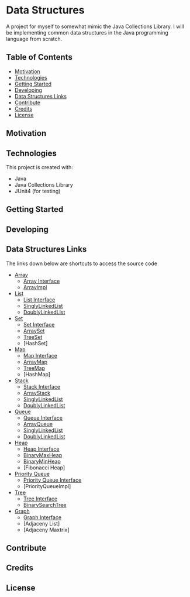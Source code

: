 # Data Structures
A project for myself to somewhat mimic the Java Collections Library. I will be implementing common data structures in the Java programming language from scratch.

## Table of Contents
* [Motivation](#motivation)
* [Technologies](#technologies)
* [Getting Started](#getting-started)
* [Developing](#developing)
* [Data Structures Links](#data-structures-links)
* [Contribute](#contribute)
* [Credits](#credits)
* [License](#license)

## Motivation

## Technologies
This project is created with:
* Java
* Java Collections Library
* JUnit4 \(for testing\)

## Getting Started

## Developing

## Data Structures Links
The links down below are shortcuts to access the source code
* [Array](https://github.com/jasont2022/Data-Structures/tree/master/src/main/array)
  * [Array Interface](https://github.com/jasont2022/Data-Structures/tree/master/src/main/array/Array.java)
  * [ArrayImpl](https://github.com/jasont2022/Data-Structures/tree/master/src/main/array/ArrayImpl.java)
* [List](https://github.com/jasont2022/Data-Structures/tree/master/src/main/list)
  * [List Interface](https://github.com/jasont2022/Data-Structures/tree/master/src/main/list/List.java)
  * [SinglyLinkedList](https://github.com/jasont2022/Data-Structures/tree/master/src/main/list/SinglyLinkedList.java)
  * [DoublyLinkedList](https://github.com/jasont2022/Data-Structures/tree/master/src/main/list/DoublyLinkedList.java)
* [Set](https://github.com/jasont2022/Data-Structures/tree/master/src/main/set)
  * [Set Interface](https://github.com/jasont2022/Data-Structures/tree/master/src/main/set/Set.java)
  * [ArraySet](https://github.com/jasont2022/Data-Structures/tree/master/src/main/set/ArraySet.java)
  * [TreeSet](https://github.com/jasont2022/Data-Structures/tree/master/src/main/set/TreeSet.java)
  * [HashSet]
* [Map](https://github.com/jasont2022/Data-Structures/tree/master/src/main/map)
  * [Map Interface](https://github.com/jasont2022/Data-Structures/tree/master/src/main/map/Map.java)
  * [ArrayMap](https://github.com/jasont2022/Data-Structures/tree/master/src/main/map/ArrayMap.java)
  * [TreeMap](https://github.com/jasont2022/Data-Structures/tree/master/src/main/map/TreeMap.java)
  * [HashMap]
* [Stack](https://github.com/jasont2022/Data-Structures/tree/master/src/main/stack)
  * [Stack Interface](https://github.com/jasont2022/Data-Structures/tree/master/src/main/stack/Stack.java)
  * [ArrayStack](https://github.com/jasont2022/Data-Structures/tree/master/src/main/stack/ArrayStack.java)
  * [SinglyLinkedList](https://github.com/jasont2022/Data-Structures/tree/master/src/main/list/SinglyLinkedList.java)
  * [DoublyLinkedList](https://github.com/jasont2022/Data-Structures/tree/master/src/main/list/DoublyLinkedList.java)
* [Queue](https://github.com/jasont2022/Data-Structures/tree/master/src/main/queue)
  * [Queue Interface](https://github.com/jasont2022/Data-Structures/tree/master/src/main/queue/Queue.java)
  * [ArrayQueue](https://github.com/jasont2022/Data-Structures/tree/master/src/main/queue/ArrayQueue.java)
  * [SinglyLinkedList](https://github.com/jasont2022/Data-Structures/tree/master/src/main/list/SinglyLinkedList.java)
  * [DoublyLinkedList](https://github.com/jasont2022/Data-Structures/tree/master/src/main/list/DoublyLinkedList.java)
* [Heap](https://github.com/jasont2022/Data-Structures/tree/master/src/main/heap)
  * [Heap Interface](https://github.com/jasont2022/Data-Structures/tree/master/src/main/heap/Heap.java)
  * [BinaryMaxHeap](https://github.com/jasont2022/Data-Structures/tree/master/src/main/heap/BinaryMaxHeap.java)
  * [BinaryMinHeap](https://github.com/jasont2022/Data-Structures/tree/master/src/main/heap/BinaryMinHeap.java)
  * [Fibonacci Heap]
* [Priority Queue](https://github.com/jasont2022/Data-Structures/tree/master/src/main/priorityqueue)
  * [Priority Queue Interface](https://github.com/jasont2022/Data-Structures/tree/master/src/main/priorityqueue/PriorityQueue.java)
  * [PriorityQueueImpl]
* [Tree](https://github.com/jasont2022/Data-Structures/tree/master/src/main/tree)
  * [Tree Interface](https://github.com/jasont2022/Data-Structures/tree/master/src/main/tree/Tree.java)
  * [BinarySearchTree](https://github.com/jasont2022/Data-Structures/tree/master/src/main/tree/BinarySearchTree.java)
* [Graph](https://github.com/jasont2022/Data-Structures/tree/master/src/main/graph)
  * [Graph Interface](https://github.com/jasont2022/Data-Structures/tree/master/src/main/graph/Graph.java)
  * [Adjaceny List]
  * [Adjaceny Maxtrix]

## Contribute

## Credits

## License
